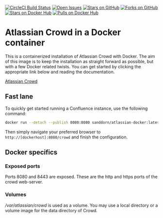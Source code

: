[![CircleCI Build Status](https://img.shields.io/circleci/project/sanddorn/docker-atlassian-crowd/master.svg?label=CircleCI)](https://circleci.com/gh/sanddorn/docker-atlassian-crowd)
[![Open Issues](https://img.shields.io/github/issues/sanddorn/docker-atlassian-crowd.svg)](https://github.com/sanddorn/docker-atlassian-crowd/issues) [![Stars on GitHub](https://img.shields.io/github/stars/sanddorn/docker-atlassian-crowd.svg)](https://github.com/sanddorn/docker-atlassian-crowd/stargazers) [![Forks on GitHub](https://img.shields.io/github/forks/sanddorn/docker-atlassian-crowd.svg)](https://github.com/sanddorn/docker-atlassian-crowd/network) [![Stars on Docker Hub](https://img.shields.io/docker/stars/sanddorn/docker-atlassian-crowd.svg)](https://hub.docker.com/r/sanddorn/docker-atlassian-crowd/) [![Pulls on Docker Hub](https://img.shields.io/docker/pulls/sanddorn/docker-atlassian-crowd.svg)](https://hub.docker.com/r/sanddorn/docker-atlassian-crowd/)

# Atlassian Crowd in a Docker container

This is a containerized installation of Atlassian Crowd with Docker. The aim of this image is to keep the installation as straight forward as possible, but with a few Docker related twists. You can get started by clicking the appropriate link below and reading the documentation.

[Atlassian Crowd](https://www.atlassian.com/software/crowd)

## Fast lane

To quickly get started running a Confluence instance, use the following command:

```bash
docker run --detach --publish 8080:8080 sanddorn/atlassian-docker:latest
```

Then simply navigate your preferred browser to `http://[dockerhost]:8080/crowd` and finish the configuration.

## Docker specifics

### Exposed ports

Ports 8080 and 8443 are exposed. These are the http and https ports of the crowd web-server.

### Volumes

_/var/atlassian/crowd_ is used as a volume. You may use a local directory or a volume image for the data directory of Crowd.
